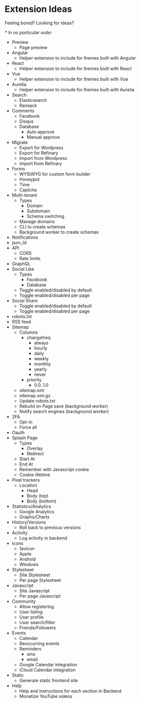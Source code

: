# Extension Ideas

Feeling bored? Looking for ideas?

_\* In no particular order_

* Preview
  * Page preview
* Angular
  * Helper extension to include for themes built with Angular
* React
  * Helper extension to include for themes built with React
* Vue
  * Helper extension to include for themes built with Vue
* Aurelia
  * Helper extension to include for themes built with Aurelia
* Search
  * Elasticsearch
  * Ransack
* Comments
  * Facebook
  * Disqus
  * Database
    * Auto approve
    * Manual approve
* Migrate
  * Export for Wordpress
  * Export for Refinary
  * Import from Wordpress
  * Import from Refinary
* Forms
  * WYSIWYG for custom form builder
  * Honeypot
  * Time
  * Captcha
* Multi-tenant
  * Types
    * Domain
    * Subdomain
    * Schema switching
  * Manage domains
  * CLI to create schemas
  * Background worker to create schemas
* Notifications
* json_ld
* API
  * CORS
  * Rate limits
* GraphQL
* Social Like
  * Types
    * Facebook
    * Database
  * Toggle enabled/disabled by default
  * Toggle enabled/disabled per page
* Social Share
  * Toggle enabled/disabled by default
  * Toggle enabled/disabled per page
* robots.txt
* RSS feed
* Sitemap
  * Columns
    * changefreq
      * always
      * hourly
      * daily
      * weekly
      * monthly
      * yearly
      * never
    * priority
      * 0.0..1.0
  * sitemap.xml
  * sitemap.xml.gz
  * Update robots.txt
  * Rebuild on Page save (background worker)
  * Notify search engines (background worker)
* 2FA
  * Opt-in
  * Force all
* Oauth
* Splash Page
  * Types
    * Overlay
    * Redirect
  * Start At
  * End At
  * Remember with Javascript cookie
  * Cookie lifetime
* Pixel trackers
  * Location
    * Head
    * Body (top)
    * Body (bottom)
* Statistics/Analytics
  * Google Analytics
  * Graphs/Charts
* History/Versions
  * Roll back to previous versions
* Activity
  * Log activity in backend
* Icons
  * favicon
  * Apple
  * Android
  * Windows
* Stylesheet
  * Site Stylesheet
  * Per page Stylesheet
* Javascript
  * Site Javascript
  * Per page Javascript
* Community
  * Allow registering
  * User listing
  * User profile
  * User search/filter
  * Friends/Followers
* Events
  * Calendar
  * Reoccurring events
  * Reminders
    * sms
    * email
  * Google Calendar integration
  * iCloud Calendar integration
* Static
  * Generate static frontend site
* Help
  * Help and instructions for each section in Backend
  * Monetize YouTube videos
